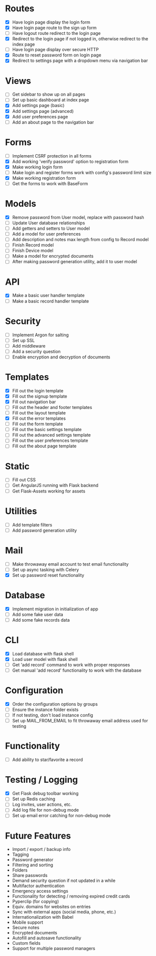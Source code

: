 # Routes
- [x] Have login page display the login form
- [x] Have login page route to the sign up form
- [ ] Have logout route redirect to the login page
- [x] Redirect to the login page if not logged in, otherwise redirect to the index page
- [ ] Have login page display over secure HTTP
- [x] Route to reset password form on login page
- [x] Redirect to settings page with a dropdown menu via navigation bar

# Views
- [ ] Get sidebar to show up on all pages
- [ ] Set up basic dashboard at index page
- [x] Add settings page (basic)
- [x] Add settings page (advanced)
- [x] Add user preferences page
- [ ] Add an about page to the navigation bar

# Forms
- [ ] Implement CSRF protection in all forms
- [x] Add working 'verify password' option to registration form
- [x] Make working login form
- [ ] Make login and register forms work with config's password limit size
- [x] Make working registration form
- [ ] Get the forms to work with BaseForm

# Models
- [x] Remove password from User model, replace with password hash
- [ ] Update User database relationships
- [ ] Add getters and setters to User model
- [ ] Add a model for user preferences
- [ ] Add description and notes max length from config to Record model
- [ ] Finish Record model
- [ ] Finish Device model
- [ ] Make a model for encrypted documents
- [ ] After making password generation utility, add it to user model

# API
- [x] Make a basic user handler template
- [ ] Make a basic record handler template

# Security
- [ ] Implement Argon for salting
- [ ] Set up SSL
- [ ] Add middleware
- [ ] Add a security question
- [ ] Enable encryption and decryption of documents

# Templates
- [x] Fill out the login template
- [x] Fill out the signup template
- [x] Fill out navigation bar
- [ ] Fill out the header and footer templates
- [ ] Fill out the layout template
- [x] Fill out the error templates
- [ ] Fill out the form template
- [ ] Fill out the basic settings template
- [ ] Fill out the advanced settings template
- [ ] Fill out the user preferences template
- [ ] Fill out the about page template

# Static
- [ ] Fill out CSS
- [ ] Get AngularJS running with Flask backend
- [ ] Get Flask-Assets working for assets

# Utilities
- [ ] Add template filters
- [ ] Add password generation utility

# Mail
- [ ] Make throwaway email account to test email functionality
- [ ] Set up async tasking with Celery
- [x] Set up password reset functionality

# Database
- [x] Implement migration in initialization of app
- [ ] Add some fake user data
- [ ] Add some fake records data

# CLI
- [x] Load database with flask shell
- [x] Load user model with flask shell
- [ ] Get 'add record' command to work with proper responses
- [ ] Get manual 'add record' functionality to work with the database

# Configuration
- [x] Order the configuration options by groups
- [ ] Ensure the instance folder exists
- [ ] If not testing, don't load instance config
- [ ] Set up MAIL_FROM_EMAIL to fit throwaway email address used for testing

# Functionality
- [ ] Add ability to star/favorite a record

# Testing / Logging
- [x] Get Flask debug toolbar working
- [ ] Set up Redis caching
- [ ] Log invites, user actions, etc.
- [ ] Add log file for non-debug mode
- [ ] Set up email error catching for non-debug mode

# Future Features
- Import / export / backup info
- Tagging
- Password generator
- Filtering and sorting
- Folders
- Share passwords
- Demand security question if not updated in a while
- Multifactor authentication
- Emergency access settings
- Functionality for detecting / removing expired credit cards
- Pyperclip (for copying)
- Equiv. domains for websites on entries
- Sync with external apps (social media, phone, etc.)
- Internationalization with Babel
- Mobile support
- Secure notes
- Encrypted documents
- Autofill and autosave functionality
- Custom fields
- Support for multiple password managers